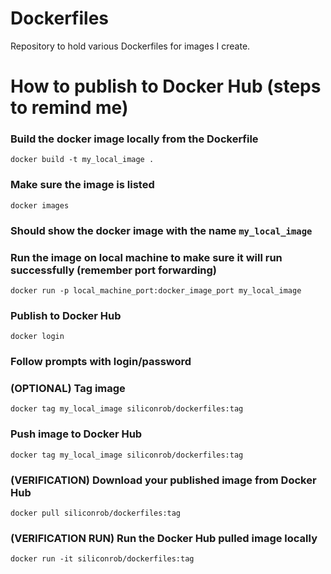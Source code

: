 # Dockerfiles
Repository to hold various Dockerfiles for images I create.

# How to publish to Docker Hub (steps to remind me)

### Build the docker image locally from the Dockerfile

```console
docker build -t my_local_image .
```

### Make sure the image is listed
```console
docker images
```
### Should show the docker image with the name `my_local_image`

### Run the image on local machine to make sure it will run successfully (remember port forwarding)
```console
docker run -p local_machine_port:docker_image_port my_local_image
```

### Publish to Docker Hub
```console
docker login
```
### Follow prompts with login/password

### (OPTIONAL) Tag image
```console
docker tag my_local_image siliconrob/dockerfiles:tag
```

### Push image to Docker Hub
```console
docker tag my_local_image siliconrob/dockerfiles:tag
```

### (VERIFICATION) Download your published image from Docker Hub
```console
docker pull siliconrob/dockerfiles:tag
```

### (VERIFICATION RUN) Run the Docker Hub pulled image locally
```console
docker run -it siliconrob/dockerfiles:tag
```

